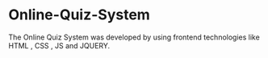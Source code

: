# Online-Quiz-System
The Online Quiz System was developed by using frontend technologies like HTML , CSS , JS and JQUERY.
